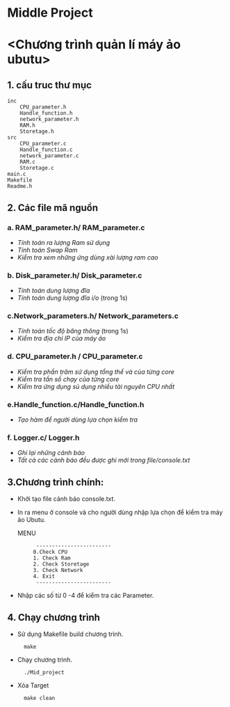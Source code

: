 # Middle Project
# <Chương trình quản lí máy ảo ubutu>

## 1. cấu truc thư mục
    inc
        CPU_parameter.h
        Handle_function.h
        network_parameter.h
        RAM.h
        Storetage.h
    src
        CPU_parameter.c
        Handle_function.c
        network_parameter.c
        RAM.c
        Storetage.c
    main.c
    Makefile
    Readme.h
## 2. Các file mã nguồn        
### a. RAM_parameter.h/ RAM_parameter.c
- *Tính toán ra lượng Ram sử dụng*
- *Tính toán Swap Ram*    
- *Kiểm tra xem những ứng dùng xài lượng ram cao*
### b. Disk_parameter.h/ Disk_parameter.c
- *Tính toán dung lượng đĩa* 
- *Tính toán dung lượng đĩa i/o* (trong 1s)
### c.Network_parameters.h/ Network_parameters.c
- *Tính toán tốc độ băng thông* (trong 1s)
- *Kiểm tra địa chỉ IP của máy ảo*
### d. CPU_parameter.h / CPU_parameter.c
- *Kiểm tra phần trăm sử dụng tổng thể và của từng core*
- *Kiểm tra tần số chạy của từng core*
- *Kiểm tra ứng dụng sủ dụng nhiều tài nguyên CPU nhất*
### e.Handle_function.c/Handle_function.h
- *Tạo hàm để người dùng lựa chọn kiểm tra*
### f. Logger.c/ Logger.h
- *Ghi lại những cảnh báo*
- *Tất cả các cảnh báo đều được ghi mới trong file/console.txt*
## 3.Chương trình chính:

- Khởi tạo file cảnh báo console.txt.
- In ra menu ở console và cho người dùng nhập lựa chọn để kiểm tra máy ảo Ubutu. 

    MENU
    
            ------------------------
           0.Check CPU
           1. Check Ram
           2. Check Storetage
           3. Check Network
           4. Exit
            ------------------------
- Nhập các số từ 0 -4 để kiểm tra các Parameter.

## 4. Chạy chương trình
- Sử dụng Makefile build chương trình.

        make
- Chạy chương trình. 
    
        ./Mid_project

- Xóa Target

        make clean
